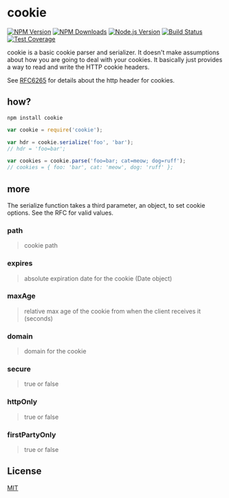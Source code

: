 # cookie

[![NPM Version][npm-image]][npm-url]
[![NPM Downloads][downloads-image]][downloads-url]
[![Node.js Version][node-version-image]][node-version-url]
[![Build Status][travis-image]][travis-url]
[![Test Coverage][coveralls-image]][coveralls-url]

cookie is a basic cookie parser and serializer. It doesn't make assumptions about how you are going to deal with your cookies. It basically just provides a way to read and write the HTTP cookie headers.

See [RFC6265](http://tools.ietf.org/html/rfc6265) for details about the http header for cookies.

## how?

```
npm install cookie
```

```javascript
var cookie = require('cookie');

var hdr = cookie.serialize('foo', 'bar');
// hdr = 'foo=bar';

var cookies = cookie.parse('foo=bar; cat=meow; dog=ruff');
// cookies = { foo: 'bar', cat: 'meow', dog: 'ruff' };
```

## more

The serialize function takes a third parameter, an object, to set cookie options. See the RFC for valid values.

### path
> cookie path

### expires
> absolute expiration date for the cookie (Date object)

### maxAge
> relative max age of the cookie from when the client receives it (seconds)

### domain
> domain for the cookie

### secure
> true or false

### httpOnly
> true or false

### firstPartyOnly
> true or false

## License

[MIT](LICENSE)

[npm-image]: https://img.shields.io/npm/v/cookie.svg
[npm-url]: https://npmjs.org/package/cookie
[node-version-image]: https://img.shields.io/node/v/cookie.svg
[node-version-url]: https://nodejs.org/en/download
[travis-image]: https://img.shields.io/travis/jshttp/cookie/master.svg
[travis-url]: https://travis-ci.org/jshttp/cookie
[coveralls-image]: https://img.shields.io/coveralls/jshttp/cookie/master.svg
[coveralls-url]: https://coveralls.io/r/jshttp/cookie?branch=master
[downloads-image]: https://img.shields.io/npm/dm/cookie.svg
[downloads-url]: https://npmjs.org/package/cookie
